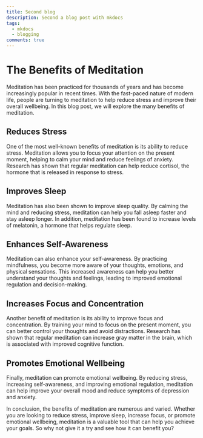 ```yaml
---
title: Second blog
description: Second a blog post with mkdocs
tags:
  - mkdocs
  - blogging
comments: true
---
```


# The Benefits of Meditation
Meditation has been practiced for thousands of years and has become increasingly popular in recent times. With the fast-paced nature of modern life, people are turning to meditation to help reduce stress and improve their overall wellbeing. In this blog post, we will explore the many benefits of meditation.

## Reduces Stress
One of the most well-known benefits of meditation is its ability to reduce stress. Meditation allows you to focus your attention on the present moment, helping to calm your mind and reduce feelings of anxiety. Research has shown that regular meditation can help reduce cortisol, the hormone that is released in response to stress.

## Improves Sleep
Meditation has also been shown to improve sleep quality. By calming the mind and reducing stress, meditation can help you fall asleep faster and stay asleep longer. In addition, meditation has been found to increase levels of melatonin, a hormone that helps regulate sleep.

## Enhances Self-Awareness
Meditation can also enhance your self-awareness. By practicing mindfulness, you become more aware of your thoughts, emotions, and physical sensations. This increased awareness can help you better understand your thoughts and feelings, leading to improved emotional regulation and decision-making.

## Increases Focus and Concentration
Another benefit of meditation is its ability to improve focus and concentration. By training your mind to focus on the present moment, you can better control your thoughts and avoid distractions. Research has shown that regular meditation can increase gray matter in the brain, which is associated with improved cognitive function.

## Promotes Emotional Wellbeing
Finally, meditation can promote emotional wellbeing. By reducing stress, increasing self-awareness, and improving emotional regulation, meditation can help improve your overall mood and reduce symptoms of depression and anxiety.

In conclusion, the benefits of meditation are numerous and varied. Whether you are looking to reduce stress, improve sleep, increase focus, or promote emotional wellbeing, meditation is a valuable tool that can help you achieve your goals. So why not give it a try and see how it can benefit you?
